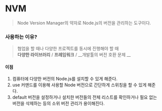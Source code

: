 # NVM
> Node Version Manager의 약자로 Node.js의 버전을 관리하는 도구이다.

### 사용하는 이유?
> 협업을 할 때나 다양한 프로젝트를 동시에 진행해야 할 때  
> __다양한 라이브러리__ / __프레임워크__ / __개발툴의 버전 호환 문제 __

#### 이점
1. 컴퓨터에 다양한 버전의 Node.js를 설치할 수 있게 해준다.
2. use 커맨드를 이용해 사용할 Node 버전으로 간단하게 스위칭을 할 수 있게 해준다.
3. default 버전을 설정하거나 설치한 버전들의 전체 리스트를 확인하거나 필요 없는  
   버전을 삭제하는 등의 소위 버전 관리가 용이해진다.
